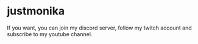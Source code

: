 # justmonika
If you want, 
you can join my discord server, 
follow my twitch account and 
subscribe to my youtube channel.
